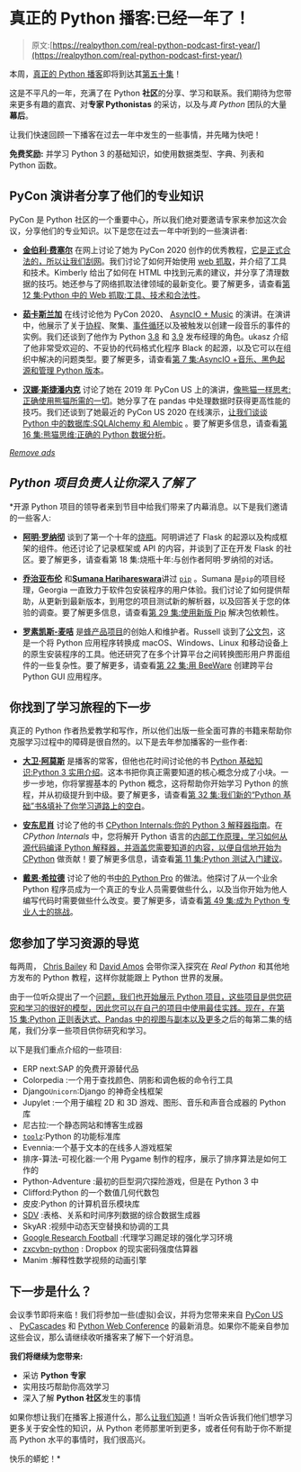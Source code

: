 # 真正的 Python 播客:已经一年了！

> 原文:[https://realpython.com/real-python-podcast-first-year/](https://realpython.com/real-python-podcast-first-year/)

本周，[真正的 Python 播客](https://realpython.com/podcasts/rpp/)即将到达其[第五十集](https://realpython.com/podcasts/rpp/50/)！

这是不平凡的一年，充满了在 Python **社区**的分享、学习和联系。我们期待为您带来更多有趣的嘉宾、对**专家 Pythonistas** 的采访，以及与*真 Python* 团队的大量**幕后**。

让我们快速回顾一下播客在过去一年中发生的一些事情，并先睹为快吧！

**免费奖励:** 并学习 Python 3 的基础知识，如使用数据类型、字典、列表和 Python 函数。

## PyCon 演讲者分享了他们的专业知识

PyCon 是 Python 社区的一个重要中心，所以我们绝对要邀请专家来参加这次会议，分享他们的专业知识。以下是您在过去一年中听到的一些演讲者:

*   [**金伯利·费塞尔**](https://twitter.com/kimberlyfessel) 在网上讨论了她为 PyCon 2020 创作的优秀教程，[它是正式合法的，所以让我们刮网](https://us.pycon.org/2020/schedule/presentation/72/)。我们讨论了如何开始使用 [web 抓取](https://realpython.com/python-web-scraping-practical-introduction/)，并介绍了工具和技术。Kimberly 给出了如何在 HTML 中找到元素的建议，并分享了清理数据的技巧。她还参与了网络抓取法律领域的最新变化。要了解更多，请查看[第 12 集:Python 中的 Web 抓取:工具、技术和合法性](https://realpython.com/podcasts/rpp/12/)。

*   [**茹卡斯兰加**](https://twitter.com/llanga) 在线讨论他为 PyCon 2020、 [AsyncIO + Music](https://us.pycon.org/2020/schedule/presentation/89/) 的演讲。在演讲中，他展示了关于[协程](https://realpython.com/async-io-python/#the-asyncawait-syntax-and-native-coroutines)、聚集、[事件循环](https://realpython.com/async-io-python/#the-event-loop-and-asynciorun)以及被触发以创建一段音乐的事件的实例。我们还谈到了他作为 Python [3.8](https://realpython.com/python38-new-features/) 和 [3.9](https://realpython.com/python39-new-features/) 发布经理的角色。ukasz 介绍了他非常受欢迎的、不妥协的代码格式化程序 Black 的起源，以及它可以在组织中解决的问题类型。要了解更多，请查看[第 7 集:AsyncIO +音乐、黑色起源和管理 Python 版本](https://realpython.com/podcasts/rpp/7/)。

*   [**汉娜·斯捷潘内克**](https://twitter.com/HannahStepanek) 讨论了她在 2019 年 PyCon US 上的演讲，[像熊猫一样思考:正确使用熊猫所需的一切](https://pyvideo.org/pycon-us-2019/thinking-like-a-panda-everything-you-need-to-know-to-use-pandas-the-right-way.html)。她分享了在 pandas 中处理数据时获得更高性能的技巧。我们还谈到了她最近的 PyCon US 2020 在线演示，[让我们谈谈 Python 中的数据库:SQLAlchemy 和 Alembic](https://us.pycon.org/2020/schedule/presentation/100/) 。要了解更多信息，请查看[第 16 集:熊猫思维:正确的 Python 数据分析](https://realpython.com/podcasts/rpp/16/)。

[*Remove ads*](/account/join/)

## *Python 项目负责人让你深入了解了*

 *开源 Python 项目的领导者来到节目中给我们带来了内幕消息。以下是我们邀请的一些客人:

*   [**阿明·罗纳彻**](https://twitter.com/mitsuhiko) 谈到了第一个十年的[烧瓶](https://realpython.com/tutorials/flask/)。阿明讲述了 Flask 的起源以及构成框架的组件。他还讨论了记录框架或 API 的内容，并谈到了正在开发 Flask 的社区。要了解更多，请查看第 18 集:烧瓶十年:与创作者阿明·罗纳彻的对话。

*   [**乔治亚布伦**](https://twitter.com/georgiamoon) 和[**Sumana Harihareswara**](https://twitter.com/brainwane)讲过 [`pip`](https://realpython.com/what-is-pip/) 。Sumana 是`pip`的项目经理，Georgia 一直致力于软件包安装程序的用户体验。我们讨论了如何提供帮助，从更新到最新版本，到用您的项目测试新的解析器，以及回答关于您的体验的调查。要了解更多信息，请查看[第 29 集:使用新版 Pip](https://realpython.com/podcasts/rpp/29/) 解决包依赖性。

*   [**罗素凯斯-麦咭**](https://twitter.com/freakboy3742) 是[蜂产品项目](https://beeware.org/project/overview/)的创始人和维护者。Russell 谈到了[公文包](https://beeware.org/project/projects/tools/briefcase/)，这是一个将 Python 应用程序转换成 macOS、Windows、Linux 和移动设备上的原生安装程序的工具。他还研究了在多个计算平台之间转换图形用户界面组件的一些复杂性。要了解更多，请查看[第 22 集:用 BeeWare](https://realpython.com/podcasts/rpp/22/) 创建跨平台 Python GUI 应用程序。

## 你找到了学习旅程的下一步

真正的 Python 作者热爱教学和写作，所以他们出版一些全面可靠的书籍来帮助你克服学习过程中的障碍是很自然的。以下是去年参加播客的一些作者:

*   [**大卫·阿莫斯**](https://realpython.com/team/damos/) 是播客的常客，但他也花时间讨论他的书 [Python 基础知识:Python 3 实用介绍](https://realpython.com/products/python-basics-book/)。这本书把你真正需要知道的核心概念分成了小块。一步一步地，你将掌握基本的 Python 概念，这将帮助你开始学习 Python 的旅程，并从初级提升到中级。要了解更多，请查看[第 32 集:我们新的“Python 基础”书&填补了你学习道路上的空白](https://realpython.com/podcasts/rpp/32/)。

*   [**安东尼肖**](https://realpython.com/team/ashaw/) 讨论了他的书 [CPython Internals:你的 Python 3 解释器指南](https://realpython.com/products/cpython-internals-book/)。在 *CPython Internals* 中，您将解开 Python 语言的[内部工作原理，学习如何从源代码编译 Python 解释器，并涵盖您需要知道的内容，以便自信地开始](https://realpython.com/cpython-source-code-guide/)[为 CPython](https://realpython.com/start-contributing-python/) 做贡献！要了解更多信息，请查看[第 11 集:Python 测试入门建议](https://realpython.com/podcasts/rpp/11/)。

*   [**戴恩·希拉德**](https://realpython.com/team/dhillard/) 讨论了他的书[中的 Python Pro](https://realpython.com/team/dhillard/) 的做法。他探讨了从一个业余 Python 程序员成为一个真正的专业人员需要做些什么，以及当你开始为他人编写代码时需要做些什么改变。要了解更多，请查看[第 49 集:成为 Python 专业人士的挑战](https://realpython.com/podcasts/rpp/49/)。

## 您参加了学习资源的导览

每两周， [Chris Bailey](https://realpython.com/team/cbailey/) 和 [David Amos](https://realpython.com/team/damos/) 会带你深入探究在 *Real Python* 和其他地方发布的 Python 教程，这样你就能跟上 Python 世界的发展。

由于一位听众提出了一个[问题，我们也开始展示 Python 项目，这些项目是供您研究和学习的很好的模型，因此您可以在自己的项目中使用最佳实践。现在，在](https://realpython.com/podcast-question)[第 15 集:Python 正则表达式、Pandas 中的视图与副本以及更多](https://realpython.com/podcasts/rpp/15/)之后的每第二集的结尾，我们分享一些项目供你研究和学习。

以下是我们重点介绍的一些项目:

*   ERP next:SAP 的免费开源替代品
*   Colorpedia :一个用于查找颜色、阴影和调色板的命令行工具
*   Django`Unicorn`:Django 的神奇全栈框架
*   Jupylet :一个用于编程 2D 和 3D 游戏、图形、音乐和声音合成器的 Python 库
*   尼古拉:一个静态网站和博客生成器
*   [`toolz`](https://github.com/pytoolz/toolz):Python 的功能标准库
*   Evennia:一个基于文本的在线多人游戏框架
*   排序-算法-可视化器:一个用 Pygame 制作的程序，展示了排序算法是如何工作的
*   Python-Adventure :最初的巨型洞穴探险游戏，但是在 Python 3 中
*   Clifford:Python 的一个数值几何代数包
*   皮皮:Python 的计算机音乐模块库
*   [SDV](https://github.com/sdv-dev/SDV) :表格、关系和时间序列数据的综合数据生成器
*   SkyAR :视频中动态天空替换和协调的工具
*   [Google Research Football](https://github.com/google-research/football) :代理学习踢足球的强化学习环境
*   [zxcvbn-python](https://github.com/dwolfhub/zxcvbn-python) : Dropbox 的现实密码强度估算器
*   Manim :解释性数学视频的动画引擎

## 下一步是什么？

会议季节即将来临！我们将参加一些(虚拟)会议，并将为您带来来自 [PyCon US](https://us.pycon.org/2021/) 、 [PyCascades](https://2021.pycascades.com/) 和 [Python Web Conference](https://2021.pythonwebconf.com/) 的最新消息。如果你不能亲自参加这些会议，那么请继续收听播客来了解下一个好消息。

**我们将继续为您带来:**

*   采访 **Python 专家**
*   实用技巧帮助你高效学习
*   深入了解 **Python 社区**发生的事情

如果你想让我们在播客上报道什么，那么[让我们知道](https://realpython.com/podcast-question)！当听众告诉我们他们想学习更多关于安全性的知识，从 Python 老师那里听到更多，或者任何有助于你不断提高 Python 水平的事情时，我们很高兴。

快乐的蟒蛇！*
